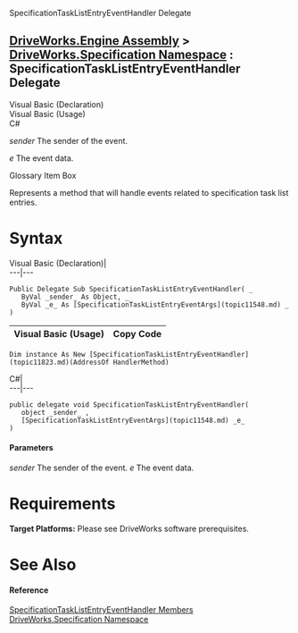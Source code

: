 SpecificationTaskListEntryEventHandler Delegate   
  
[DriveWorks.Engine Assembly](topic2156.md) > [DriveWorks.Specification Namespace](topic10764.md) : SpecificationTaskListEntryEventHandler Delegate  
---  
  
Visual Basic (Declaration)    
Visual Basic (Usage)    
C# 

_sender_
    The sender of the event.

_e_
    The event data.

Glossary Item Box

Represents a method that will handle events related to specification task list entries. 

# Syntax

Visual Basic (Declaration)|   
---|---  
      
    
    Public Delegate Sub SpecificationTaskListEntryEventHandler( _
       ByVal _sender_ As Object, _
       ByVal _e_ As [SpecificationTaskListEntryEventArgs](topic11548.md) _
    )   
  
Visual Basic (Usage)| Copy Code  
---|---  
      
    
    Dim instance As New [SpecificationTaskListEntryEventHandler](topic11823.md)(AddressOf HandlerMethod)  
  
C#|   
---|---  
      
    
    public delegate void SpecificationTaskListEntryEventHandler( 
       object _sender_ ,
       [SpecificationTaskListEntryEventArgs](topic11548.md) _e_
    )  
  
#### Parameters

 _sender_
    The sender of the event.
_e_
    The event data.

# Requirements

**Target Platforms:** Please see DriveWorks software prerequisites.

# See Also

#### Reference

[SpecificationTaskListEntryEventHandler Members](topic11823.md)   
[DriveWorks.Specification Namespace](topic10764.md)


